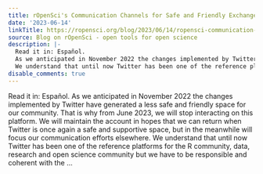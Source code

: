 ```yaml
---
title: rOpenSci's Communication Channels for Safe and Friendly Exchange
date: '2023-06-14'
linkTitle: https://ropensci.org/blog/2023/06/14/ropensci-communication-channels-en/
source: Blog on rOpenSci - open tools for open science
description: |-
  Read it in: Español.
  As we anticipated in November 2022 the changes implemented by Twitter have generated a less safe and friendly space for our community. That is why from June 2023, we will stop interacting on this platform. We will maintain the account in hopes that we can return when Twitter is once again a safe and supportive space, but in the meanwhile will focus our communication efforts elsewhere.
  We understand that until now Twitter has been one of the reference platforms for the R community, data, research and open science community but we have to be responsible and coherent with the  ...
disable_comments: true
---
```

Read it in: Español.
As we anticipated in November 2022 the changes implemented by Twitter have generated a less safe and friendly space for our community. That is why from June 2023, we will stop interacting on this platform. We will maintain the account in hopes that we can return when Twitter is once again a safe and supportive space, but in the meanwhile will focus our communication efforts elsewhere.
We understand that until now Twitter has been one of the reference platforms for the R community, data, research and open science community but we have to be responsible and coherent with the  ...